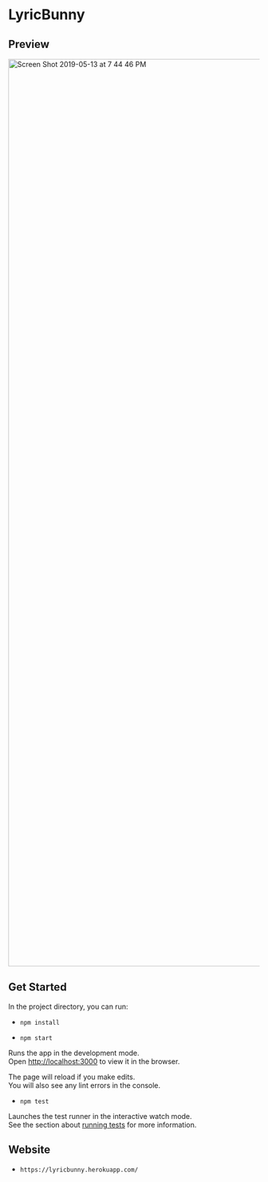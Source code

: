 # LyricBunny

## Preview

 <img width="1819" alt="Screen Shot 2019-05-13 at 7 44 46 PM" src="https://user-images.githubusercontent.com/43793510/57661139-9ae9f680-75b7-11e9-860b-253c8778c79c.png">

## Get Started

In the project directory, you can run:

* `npm install`

* `npm start`

Runs the app in the development mode.<br>
Open [http://localhost:3000](http://localhost:3000) to view it in the browser.

The page will reload if you make edits.<br>
You will also see any lint errors in the console.

* `npm test`

Launches the test runner in the interactive watch mode.<br>
See the section about [running tests](https://facebook.github.io/create-react-app/docs/running-tests) for more information.

## Website

* `https://lyricbunny.herokuapp.com/`
